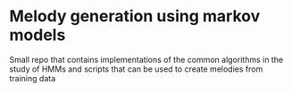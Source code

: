 # Melody generation using markov models
 Small repo that contains implementations of the common algorithms in the study of HMMs and scripts that can be used to create melodies from training data
